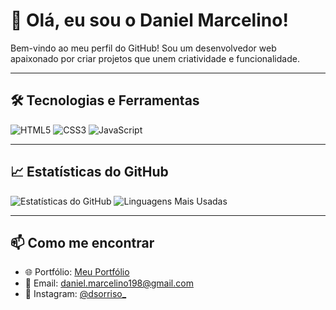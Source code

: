 # 👋 Olá, eu sou o Daniel Marcelino!

Bem-vindo ao meu perfil do GitHub! Sou um desenvolvedor web apaixonado por criar projetos que unem criatividade e funcionalidade.

---

## 🛠️ Tecnologias e Ferramentas

![HTML5](https://img.shields.io/badge/HTML5-E34F26?style=for-the-badge&logo=html5&logoColor=white)
![CSS3](https://img.shields.io/badge/CSS3-1572B6?style=for-the-badge&logo=css3&logoColor=white)
![JavaScript](https://img.shields.io/badge/JavaScript-F7DF1E?style=for-the-badge&logo=javascript&logoColor=black)

---

## 📈 Estatísticas do GitHub

![Estatísticas do GitHub](https://github-readme-stats.vercel.app/api?username=dsorriso&show_icons=true&theme=radical)
![Linguagens Mais Usadas](https://github-readme-stats.vercel.app/api/top-langs/?username=dsorriso&layout=compact&theme=radical)

---

## 📫 Como me encontrar

- 🌐 Portfólio: [Meu Portfólio](https://portfoliodanielmarcelino.netlify.app/)
- 📧 Email: [daniel.marcelino198@gmail.com](mailto:daniel.marcelino198@gmail.com)
- 📸 Instagram: [@dsorriso_](https://instagram.com/dsorriso_)


